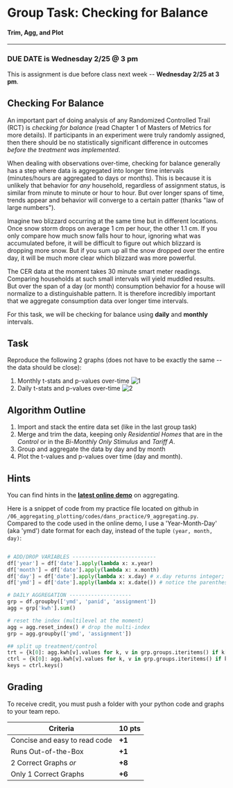 # Group Task: Checking for Balance
#### Trim, Agg, and Plot

---


### DUE DATE is Wednesday 2/25 @ 3 pm
This is assignment is due before class next week -- **Wednesday 2/25 at 3 pm**.

## Checking For Balance

An important part of doing analysis of any Randomized Controlled Trail (RCT) is *checking for balance* (read Chapter 1 of Masters of Metrics for more details). If participants in an experiment were truly randomly assigned, then there should be no statistically significant difference in outcomes *before the treatment was implemented*. 

When dealing with observations over-time, checking for balance generally has a step where data is aggregated into longer time intervals (minutes/hours are aggregated to days or months). This is because it is unlikely that behavior for *any* household, regardless of assignment status, is similar from minute to minute or hour to hour. But over longer spans of time, trends appear and behavior will converge to a certain patter (thanks "law of large numbers").

Imagine two blizzard occurring at the same time but in different locations. Once snow storm drops on average 1 cm per hour, the other 1.1 cm. If you only compare how much snow falls hour to hour, ignoring what was accumulated before, it will be difficult to figure out which blizzard is dropping more snow. But if you sum up all the snow dropped over the entire day, it will be much more clear which blizzard was more powerful.

The CER data at the moment takes 30 minute smart meter readings. Comparing households at such small intervals will yield muddled results. But over the span of a day (or month) consumption behavior for a house will normalize to a distinguishable pattern. It is therefore incredibly important that we aggregate consumption data over longer time intervals.

For this task, we will be checking for balance using **daily** and **monthly** intervals.


## Task

Reproduce the following 2 graphs (does not have to be exactly the same -- the data should be close):

1. Monthly t-stats and p-values over-time
	![1][1]
2. Daily t-stats and p-values over-time
	![2][2]



## Algorithm Outline

1. Import and stack the entire data set (like in the last group task)
2. Merge and trim the data, keeping only *Residential Homes* that are in the *Control* or in the *Bi-Monthly Only Stimulus* and *Tariff A*.
3. Group and aggregate the data by day and by month
4. Plot the t-values and p-values over time (day and month).

## Hints
You can find hints in the [**latest online demo**](https://www.dropbox.com/sh/ccrvzpz5ynym5gn/AACV-MjrL9X01TSBkfLl3CQLa?dl=0) on aggregating.

Here is a snippet of code from my practice file located on github in `/06_aggregating_plotting/codes/dans_practice/9_aggregating.py`. Compared to the code used in the online demo, I use a 'Year-Month-Day' (aka 'ymd') date format for each day, instead of the tuple `(year, month, day)`:

```python

# ADD/DROP VARIABLES ---------------------------
df['year'] = df['date'].apply(lambda x: x.year)
df['month'] = df['date'].apply(lambda x: x.month)
df['day'] = df['date'].apply(lambda x: x.day) # x.day returns integer; x.date() returns date object
df['ymd'] = df['date'].apply(lambda x: x.date()) # notice the parentheses in `.date()`

# DAILY AGGREGATION --------------------
grp = df.groupby(['ymd', 'panid', 'assignment'])
agg = grp['kwh'].sum()

# reset the index (multilevel at the moment)
agg = agg.reset_index() # drop the multi-index
grp = agg.groupby(['ymd', 'assignment'])

## split up treatment/control
trt = {k[0]: agg.kwh[v].values for k, v in grp.groups.iteritems() if k[1] == 'T'} # get set of all treatments by date
ctrl = {k[0]: agg.kwh[v].values for k, v in grp.groups.iteritems() if k[1] == 'C'} # get set of all controls by date
keys = ctrl.keys()
```

## Grading

To receive credit, you must push a folder with your python code and graphs to your team repo.

Criteria | 10 pts  	
--------------------------------|------
Concise and easy to read code 	|	**+1**  
Runs Out-of-the-Box				|	**+1**  
2 Correct Graphs *or*		 	| 	**+8**
Only 1 Correct Graphs 			|	**+6**


[1]: https://raw.githubusercontent.com/ultinomics/Duke_PUBPOL590/master/figs/06/06_monthly.png "monthly"
[2]: https://raw.githubusercontent.com/ultinomics/Duke_PUBPOL590/master/figs/06/06_daily.png "daily"



